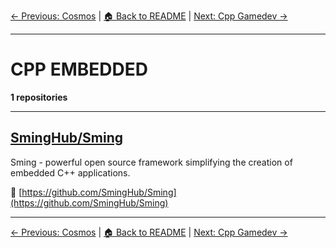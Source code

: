 [← Previous: Cosmos](cosmos.txt) | [🏠 Back to README](../README.md) | [Next: Cpp Gamedev →](cpp-gamedev.txt)

---

# CPP EMBEDDED

**1 repositories**

---

## [SmingHub/Sming](https://github.com/SmingHub/Sming)

Sming - powerful  open source framework simplifying the creation of embedded C++ applications.

🔗 [https://github.com/SmingHub/Sming](https://github.com/SmingHub/Sming)

---


[← Previous: Cosmos](cosmos.txt) | [🏠 Back to README](../README.md) | [Next: Cpp Gamedev →](cpp-gamedev.txt)
